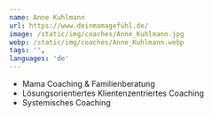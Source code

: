 ```yaml
---
name: Anne Kuhlmann
url: https://www.deinmamagefühl.de/
image: /static/img/coaches/Anne_Kuhlmann.jpg
webp: /static/img/coaches/Anne_Kuhlmann.webp
tags: '',
languages: 'de'
---
```


<ul><li>Mama Coaching &amp; Familienberatung</li><li>Lösungsorientiertes Klientenzentriertes Coaching</li><li>Systemisches Coaching</li></ul>